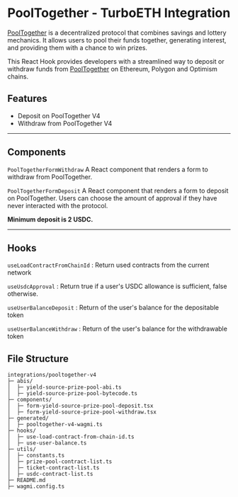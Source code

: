 # PoolTogether - TurboETH Integration

[PoolTogether](https://pooltogether.com/) is a decentralized protocol that combines savings and lottery mechanics. It allows users to pool their funds together, generating interest, and providing them with a chance to win prizes.

This React Hook provides developers with a streamlined way to deposit or withdraw funds from [PoolTogether](https://pooltogether.com/) on Ethereum, Polygon and Optimism chains.

## Features

- Deposit on PoolTogether V4
- Withdraw from PoolTogether V4

---

## Components

`PoolTogetherFormWithdraw`
A React component that renders a form to withdraw from PoolTogether.

`PoolTogetherFormDeposit`
A React component that renders a form to deposit on PoolTogether.
Users can choose the amount of approval if they have never interacted with the protocol.

**Minimum deposit is 2 USDC.**

---

## Hooks

`useLoadContractFromChainId` : Return used contracts from the current network

`useUsdcApproval` : Return true if a user's USDC allowance is sufficient, false otherwise.

`useUserBalanceDeposit` : Return of the user's balance for the depositable token

`useUserBalanceWithdraw` : Return of the user's balance for the withdrawable token

## File Structure

```
integrations/pooltogether-v4
├─ abis/
│  ├─ yield-source-prize-pool-abi.ts
│  ├─ yield-source-prize-pool-bytecode.ts
├─ components/
│  ├─ form-yield-source-prize-pool-deposit.tsx
│  ├─ form-yield-source-prize-pool-withdraw.tsx
├─ generated/
│  ├─ pooltogether-v4-wagmi.ts
├─ hooks/
│  ├─ use-load-contract-from-chain-id.ts
│  ├─ use-user-balance.ts
├─ utils/
│  ├─ constants.ts
│  ├─ prize-pool-contract-list.ts
│  ├─ ticket-contract-list.ts
│  ├─ usdc-contract-list.ts
├─ README.md
├─ wagmi.config.ts
```
